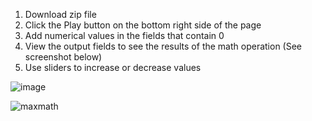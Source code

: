 1. Download zip file <br>
2. Click the Play button on the bottom right side of the page <br>
3. Add numerical values in the fields that contain 0 <br>
4. View the output fields to see the results of the math operation (See screenshot below) <br>
4. Use sliders to increase or decrease values <br>

![image](https://github.com/XINEXPORT/Math-Operators-/assets/40744735/fd90e321-1c35-4fab-8da3-fd453adc2070)

![maxmath](https://github.com/XINEXPORT/Math-Operators-/assets/40744735/6d3715af-ecab-428c-8fcb-c110229cf67a)

